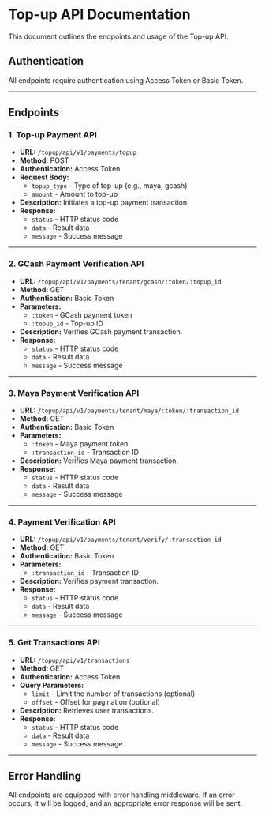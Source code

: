 # Top-up API Documentation

This document outlines the endpoints and usage of the Top-up API.

## Authentication

All endpoints require authentication using Access Token or Basic Token.

---

## Endpoints

### 1. Top-up Payment API

- **URL:** `/topup/api/v1/payments/topup`
- **Method:** POST
- **Authentication:** Access Token
- **Request Body:**
  - `topup_type` - Type of top-up (e.g., maya, gcash)
  - `amount` - Amount to top-up
- **Description:** Initiates a top-up payment transaction.
- **Response:**
  - `status` - HTTP status code
  - `data` - Result data
  - `message` - Success message

---

### 2. GCash Payment Verification API

- **URL:** `/topup/api/v1/payments/tenant/gcash/:token/:topup_id`
- **Method:** GET
- **Authentication:** Basic Token
- **Parameters:**
  - `:token` - GCash payment token
  - `:topup_id` - Top-up ID
- **Description:** Verifies GCash payment transaction.
- **Response:**
  - `status` - HTTP status code
  - `data` - Result data
  - `message` - Success message

---

### 3. Maya Payment Verification API

- **URL:** `/topup/api/v1/payments/tenant/maya/:token/:transaction_id`
- **Method:** GET
- **Authentication:** Basic Token
- **Parameters:**
  - `:token` - Maya payment token
  - `:transaction_id` - Transaction ID
- **Description:** Verifies Maya payment transaction.
- **Response:**
  - `status` - HTTP status code
  - `data` - Result data
  - `message` - Success message

---

### 4. Payment Verification API

- **URL:** `/topup/api/v1/payments/tenant/verify/:transaction_id`
- **Method:** GET
- **Authentication:** Basic Token
- **Parameters:**
  - `:transaction_id` - Transaction ID
- **Description:** Verifies payment transaction.
- **Response:**
  - `status` - HTTP status code
  - `data` - Result data
  - `message` - Success message

---

### 5. Get Transactions API

- **URL:** `/topup/api/v1/transactions`
- **Method:** GET
- **Authentication:** Access Token
- **Query Parameters:**
  - `limit` - Limit the number of transactions (optional)
  - `offset` - Offset for pagination (optional)
- **Description:** Retrieves user transactions.
- **Response:**
  - `status` - HTTP status code
  - `data` - Result data
  - `message` - Success message

---

## Error Handling

All endpoints are equipped with error handling middleware. If an error occurs, it will be logged, and an appropriate error response will be sent.
